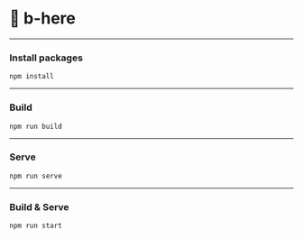 # 💎 b-here
___

### Install packages
```
npm install
```
___

### Build
```
npm run build
```
___
### Serve
```
npm run serve
```
___
### Build & Serve
```
npm run start
```
